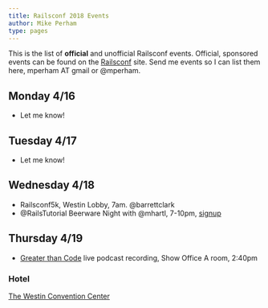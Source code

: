```yaml
---
title: Railsconf 2018 Events
author: Mike Perham
type: pages
---
```


This is the list of **official** and unofficial Railsconf events.  Official,
sponsored events can be found on the [Railsconf](http://railsconf.com/) site.
Send me events so I can list them here, mperham AT gmail or @mperham.

## Monday 4/16

* Let me know!

## Tuesday 4/17

* Let me know!

## Wednesday 4/18

* Railsconf5k, Westin Lobby, 7am. @barrettclark
* @RailsTutorial Beerware Night with @mhartl, 7-10pm, [signup](https://www.eventbrite.com/e/7th-semi-annual-rails-tutorial-beerware-night-tickets-45036732078)

## Thursday 4/19

* [Greater than Code](https://www.greaterthancode.com/) live podcast recording, Show Office A room, 2:40pm

### Hotel

[The Westin Convention Center](http://www.westinpittsburgh.com/)
